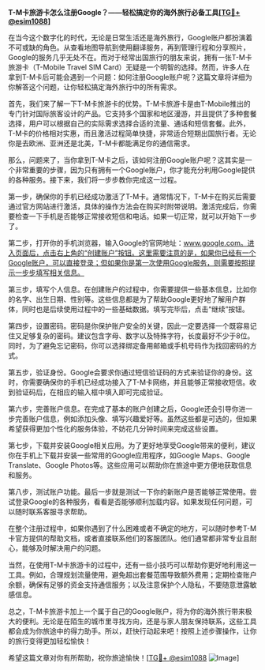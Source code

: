 **T-M卡旅游卡怎么注册Google？——轻松搞定你的海外旅行必备工具[[TG💪+ @esim1088](https://t.me/s/esim1088)]**

在当今这个数字化的时代，无论是日常生活还是海外旅行，Google账户都扮演着不可或缺的角色。从查看地图导航到使用翻译服务，再到管理行程和分享照片，Google的服务几乎无处不在。而对于经常出国旅行的朋友来说，拥有一张T-M卡旅游卡（T-Mobile Travel SIM Card）无疑是一个明智的选择。然而，许多人在拿到T-M卡后可能会遇到一个问题：如何注册Google账户呢？这篇文章将详细为你解答这个问题，让你轻松搞定海外旅行中的所有需求。

首先，我们来了解一下T-M卡旅游卡的优势。T-M卡旅游卡是由T-Mobile推出的专门针对国际旅客设计的产品。它支持多个国家和地区漫游，并且提供了多种套餐选择，用户可以根据自己的实际需求选择合适的流量、通话和短信套餐。此外，T-M卡的价格相对实惠，而且激活过程简单快捷，非常适合短期出国旅行者。无论你是去欧洲、亚洲还是北美，T-M卡都能满足你的通信需求。

那么，问题来了，当你拿到T-M卡之后，该如何注册Google账户呢？这其实是一个非常重要的步骤，因为只有拥有一个Google账户，你才能充分利用Google提供的各种服务。接下来，我们将一步步教你完成这一过程。

第一步，确保你的手机已经成功激活了T-M卡。通常情况下，T-M卡在购买后需要通过官方网站进行激活，具体的操作方法会在购买时附带说明。激活完成后，你需要检查一下手机是否能够正常接收短信和电话。如果一切正常，就可以开始下一步了。

第二步，打开你的手机浏览器，输入Google的官网地址：www.google.com。进入页面后，点击右上角的“创建账户”按钮。这里需要注意的是，如果你已经有一个Google账户，可以直接登录；但如果你是第一次使用Google服务，则需要按照提示一步步填写相关信息。

第三步，填写个人信息。在创建账户的过程中，你需要提供一些基本信息，比如你的名字、出生日期、性别等。这些信息都是为了帮助Google更好地了解用户群体，同时也是后续使用过程中的一些基础数据。填写完毕后，点击“继续”按钮。

第四步，设置密码。密码是你保护账户安全的关键，因此一定要选择一个既容易记住又足够复杂的密码。建议包含字母、数字以及特殊字符，长度最好不少于8位。同时，为了避免忘记密码，你可以选择绑定备用邮箱或手机号码作为找回密码的方式。

第五步，验证身份。Google会要求你通过短信验证码的方式来验证你的身份。这时，你需要确保你的手机已经成功接入了T-M卡网络，并且能够正常接收短信。收到验证码后，在相应的输入框中填入即可完成验证。

第六步，完善账户信息。在完成了基本的账户创建之后，Google还会引导你进一步完善账户信息，例如添加头像、填写兴趣爱好等。虽然这些都是可选的，但如果希望获得更加个性化的服务体验，不妨花几分钟时间来完成这些设置。

第七步，下载并安装Google相关应用。为了更好地享受Google带来的便利，建议你在手机上下载并安装一些常用的Google应用程序，如Google Maps、Google Translate、Google Photos等。这些应用可以帮助你在旅途中更方便地获取信息和服务。

第八步，测试账户功能。最后一步就是测试一下你的新账户是否能够正常使用。尝试登录Google的各种服务，看看是否能够顺利加载内容。如果发现任何问题，可以随时联系客服寻求帮助。

在整个注册过程中，如果你遇到了什么困难或者不确定的地方，可以随时参考T-M卡官方提供的帮助文档，或者直接联系他们的客服团队。他们通常都非常专业且耐心，能够及时解决用户的问题。

当然，在使用T-M卡旅游卡的过程中，还有一些小技巧可以帮助你更好地利用这一工具。例如，合理规划流量使用，避免超出套餐范围导致额外费用；定期检查账户余额，确保有足够的资金支持通信服务；以及注意保护个人隐私，不要随意泄露敏感信息。

总之，T-M卡旅游卡加上一个属于自己的Google账户，将为你的海外旅行带来极大的便利。无论是在陌生的城市里寻找方向，还是与家人朋友保持联系，这些工具都会成为你旅途中的得力助手。所以，赶快行动起来吧！按照上述步骤操作，让你的旅行变得更加轻松愉快！

希望这篇文章对你有所帮助，祝你旅途愉快！[[TG💪+ @esim1088](https://t.me/s/esim1088) ![Image](https://i.postimg.cc/4NQfJmqS/Snipaste-2025-05-13-00-14-12.png)]